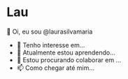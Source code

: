 # Lau
 👋 Oi, eu sou @laurasilvamaria
- 👀 Tenho interesse em...
- 🌱 Atualmente estou aprendendo...
- 💞️ Estou procurando colaborar em ...
- 📫 Como chegar até mim...

<!---
laurasilvamaria/laurasilvamaria é um repositório ✨ especial ✨ porque seu `README.md` (este arquivo) aparece no seu perfil do GitHub.
Você pode clicar no link Visualizar para ver suas alterações.
--->

